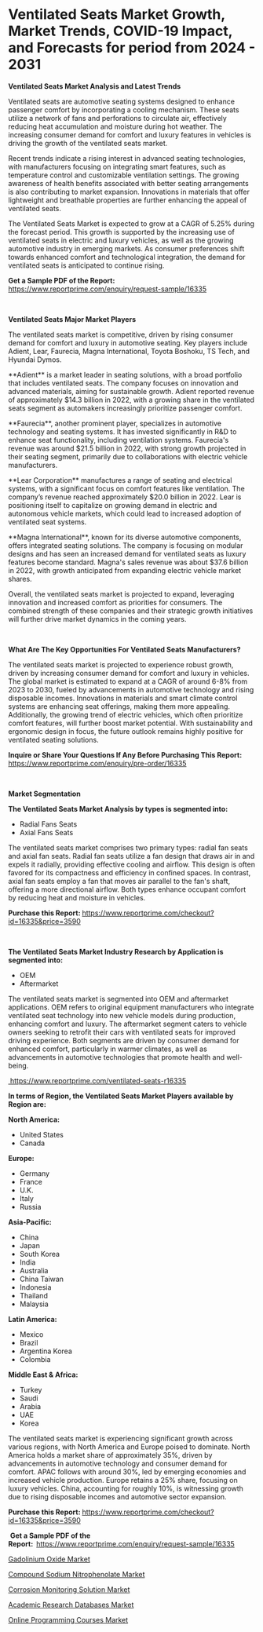 <p><h1>Ventilated Seats Market Growth, Market Trends, COVID-19 Impact, and Forecasts for period from 2024 - 2031</h1></p><p><strong>Ventilated Seats Market Analysis and Latest Trends</strong></p>
<p><p>Ventilated seats are automotive seating systems designed to enhance passenger comfort by incorporating a cooling mechanism. These seats utilize a network of fans and perforations to circulate air, effectively reducing heat accumulation and moisture during hot weather. The increasing consumer demand for comfort and luxury features in vehicles is driving the growth of the ventilated seats market. </p><p>Recent trends indicate a rising interest in advanced seating technologies, with manufacturers focusing on integrating smart features, such as temperature control and customizable ventilation settings. The growing awareness of health benefits associated with better seating arrangements is also contributing to market expansion. Innovations in materials that offer lightweight and breathable properties are further enhancing the appeal of ventilated seats.</p><p>The Ventilated Seats Market is expected to grow at a CAGR of 5.25% during the forecast period. This growth is supported by the increasing use of ventilated seats in electric and luxury vehicles, as well as the growing automotive industry in emerging markets. As consumer preferences shift towards enhanced comfort and technological integration, the demand for ventilated seats is anticipated to continue rising.</p></p>
<p><strong>Get a Sample PDF of the Report:&nbsp;</strong> <a href="https://www.reportprime.com/enquiry/request-sample/16335?utm_campaign=1134&utm_medium=2&utm_source=Github&utm_content=ia&utm_term=23112024&utm_id=ventilated-seats">https://www.reportprime.com/enquiry/request-sample/16335</a></p>
<p>&nbsp;</p>
<p><strong>Ventilated Seats Major Market Players</strong></p>
<p><p>The ventilated seats market is competitive, driven by rising consumer demand for comfort and luxury in automotive seating. Key players include Adient, Lear, Faurecia, Magna International, Toyota Boshoku, TS Tech, and Hyundai Dymos.</p><p>**Adient** is a market leader in seating solutions, with a broad portfolio that includes ventilated seats. The company focuses on innovation and advanced materials, aiming for sustainable growth. Adient reported revenue of approximately $14.3 billion in 2022, with a growing share in the ventilated seats segment as automakers increasingly prioritize passenger comfort.</p><p>**Faurecia**, another prominent player, specializes in automotive technology and seating systems. It has invested significantly in R&D to enhance seat functionality, including ventilation systems. Faurecia's revenue was around $21.5 billion in 2022, with strong growth projected in their seating segment, primarily due to collaborations with electric vehicle manufacturers.</p><p>**Lear Corporation** manufactures a range of seating and electrical systems, with a significant focus on comfort features like ventilation. The company’s revenue reached approximately $20.0 billion in 2022. Lear is positioning itself to capitalize on growing demand in electric and autonomous vehicle markets, which could lead to increased adoption of ventilated seat systems.</p><p>**Magna International**, known for its diverse automotive components, offers integrated seating solutions. The company is focusing on modular designs and has seen an increased demand for ventilated seats as luxury features become standard. Magna's sales revenue was about $37.6 billion in 2022, with growth anticipated from expanding electric vehicle market shares.</p><p>Overall, the ventilated seats market is projected to expand, leveraging innovation and increased comfort as priorities for consumers. The combined strength of these companies and their strategic growth initiatives will further drive market dynamics in the coming years.</p></p>
<p>&nbsp;</p>
<p><strong>What Are The Key Opportunities For Ventilated Seats Manufacturers?</strong></p>
<p><p>The ventilated seats market is projected to experience robust growth, driven by increasing consumer demand for comfort and luxury in vehicles. The global market is estimated to expand at a CAGR of around 6-8% from 2023 to 2030, fueled by advancements in automotive technology and rising disposable incomes. Innovations in materials and smart climate control systems are enhancing seat offerings, making them more appealing. Additionally, the growing trend of electric vehicles, which often prioritize comfort features, will further boost market potential. With sustainability and ergonomic design in focus, the future outlook remains highly positive for ventilated seating solutions.</p></p>
<p><strong>Inquire or Share Your Questions If Any Before Purchasing This Report:</strong> <a href="https://www.reportprime.com/enquiry/pre-order/16335?utm_campaign=1134&utm_medium=2&utm_source=Github&utm_content=ia&utm_term=23112024&utm_id=ventilated-seats">https://www.reportprime.com/enquiry/pre-order/16335</a></p>
<p>&nbsp;</p>
<p><strong>Market Segmentation</strong></p>
<p><strong>The Ventilated Seats Market Analysis by types is segmented into:</strong></p>
<p><ul><li>Radial Fans Seats</li><li>Axial Fans Seats</li></ul></p>
<p><p>The ventilated seats market comprises two primary types: radial fan seats and axial fan seats. Radial fan seats utilize a fan design that draws air in and expels it radially, providing effective cooling and airflow. This design is often favored for its compactness and efficiency in confined spaces. In contrast, axial fan seats employ a fan that moves air parallel to the fan's shaft, offering a more directional airflow. Both types enhance occupant comfort by reducing heat and moisture in vehicles.</p></p>
<p><strong>Purchase this Report:&nbsp;</strong><a href="https://www.reportprime.com/checkout?id=16335&price=3590&utm_campaign=1134&utm_medium=2&utm_source=Github&utm_content=ia&utm_term=23112024&utm_id=ventilated-seats">https://www.reportprime.com/checkout?id=16335&price=3590</a></p>
<p>&nbsp;</p>
<p><strong>The Ventilated Seats Market Industry Research by Application is segmented into:</strong></p>
<p><ul><li>OEM</li><li>Aftermarket</li></ul></p>
<p><p>The ventilated seats market is segmented into OEM and aftermarket applications. OEM refers to original equipment manufacturers who integrate ventilated seat technology into new vehicle models during production, enhancing comfort and luxury. The aftermarket segment caters to vehicle owners seeking to retrofit their cars with ventilated seats for improved driving experience. Both segments are driven by consumer demand for enhanced comfort, particularly in warmer climates, as well as advancements in automotive technologies that promote health and well-being.</p></p>
<p><a href="https://www.reportprime.com/ventilated-seats-r16335?utm_campaign=1134&utm_medium=2&utm_source=Github&utm_content=ia&utm_term=23112024&utm_id=ventilated-seats">&nbsp;https://www.reportprime.com/ventilated-seats-r16335</a></p>
<p><strong>In terms of Region, the Ventilated Seats Market Players available by Region are:</strong></p>
<p>
    <p> <strong> North America: </strong>
        <ul>
            <li>United States</li>
            <li>Canada</li>
        </ul>
        </p> 
    <p> <strong> Europe: </strong>
        <ul>
            <li>Germany</li>
            <li>France</li>
            <li>U.K.</li>
            <li>Italy</li>
            <li>Russia</li>
        </ul>
        </p> 
    <p> <strong> Asia-Pacific: </strong>
        <ul>
            <li>China</li>
            <li>Japan</li>
            <li>South Korea</li>
            <li>India</li>
            <li>Australia</li>
            <li>China Taiwan</li>
            <li>Indonesia</li>
            <li>Thailand</li>
            <li>Malaysia</li>
        </ul>
        </p> 
    <p> <strong> Latin America: </strong>
        <ul>
            <li>Mexico</li>
            <li>Brazil</li>
            <li>Argentina Korea</li>
            <li>Colombia</li>
        </ul>
        </p> 
    <p> <strong> Middle East & Africa: </strong>
        <ul>
            <li>Turkey</li>
            <li>Saudi</li>
            <li>Arabia</li>
            <li>UAE</li>
            <li>Korea</li>
        </ul>
    </p>
    </p>
<p><p>The ventilated seats market is experiencing significant growth across various regions, with North America and Europe poised to dominate. North America holds a market share of approximately 35%, driven by advancements in automotive technology and consumer demand for comfort. APAC follows with around 30%, led by emerging economies and increased vehicle production. Europe retains a 25% share, focusing on luxury vehicles. China, accounting for roughly 10%, is witnessing growth due to rising disposable incomes and automotive sector expansion.</p></p>
<p><strong>Purchase this Report: </strong><a href="https://www.reportprime.com/checkout?id=16335&price=3590&utm_campaign=1134&utm_medium=2&utm_source=Github&utm_content=ia&utm_term=23112024&utm_id=ventilated-seats">https://www.reportprime.com/checkout?id=16335&price=3590</a></p>
<p>&nbsp;<strong>Get a Sample PDF of the Report:&nbsp;&nbsp;</strong><a href="https://www.reportprime.com/enquiry/request-sample/16335?utm_campaign=1134&utm_medium=2&utm_source=Github&utm_content=ia&utm_term=23112024&utm_id=ventilated-seats">https://www.reportprime.com/enquiry/request-sample/16335</a></p>
<p><strong></strong></p>
<p><p><a href="https://www.linkedin.com/pulse/gadolinium-oxide-market-size-forecast-2024-2031-anticipated-r3x5e?utm_campaign=1134&utm_medium=2&utm_source=Github&utm_content=ia&utm_term=23112024&utm_id=ventilated-seats">Gadolinium Oxide Market</a></p><p><a href="https://www.linkedin.com/pulse/analysisofthecompound-sodium-nitrophenolate-market-withcagrof116anticipatedfrom2024to2031-dlmee?utm_campaign=1134&utm_medium=2&utm_source=Github&utm_content=ia&utm_term=23112024&utm_id=ventilated-seats">Compound Sodium Nitrophenolate Market</a></p><p><a href="https://www.linkedin.com/pulse/corrosion-monitoring-solution-market-study-creating-business-997ce?utm_campaign=1134&utm_medium=2&utm_source=Github&utm_content=ia&utm_term=23112024&utm_id=ventilated-seats">Corrosion Monitoring Solution Market</a></p><p><a href="https://issuu.com/reportprime-2/docs/academic-research-databases-market-_511857b4a0da84?utm_campaign=1134&utm_medium=2&utm_source=Github&utm_content=ia&utm_term=23112024&utm_id=ventilated-seats">Academic Research Databases Market</a></p><p><a href="https://issuu.com/reportprime-2/docs/online-programming-courses-market-s_4ed9e60be371c5?utm_campaign=1134&utm_medium=2&utm_source=Github&utm_content=ia&utm_term=23112024&utm_id=ventilated-seats">Online Programming Courses Market</a></p></p>